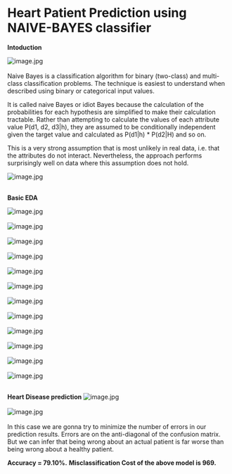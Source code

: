 # Heart Patient Prediction using NAIVE-BAYES classifier

__Intoduction__

![image.jpg](images/1_pkpoXVmLeBGauIAppMSVYQ.png)<br><br>
Naive Bayes is a classification algorithm for binary (two-class) and multi-class classification problems. The technique is easiest to understand when described using binary or categorical input values.

It is called naive Bayes or idiot Bayes because the calculation of the probabilities for each hypothesis are simplified to make their calculation tractable. Rather than attempting to calculate the values of each attribute value P(d1, d2, d3|h), they are assumed to be conditionally independent given the target value and calculated as P(d1|h) * P(d2|H) and so on.

This is a very strong assumption that is most unlikely in real data, i.e. that the attributes do not interact. Nevertheless, the approach performs surprisingly well on data where this assumption does not hold.

![image.jpg](images/banner-e14956927765901.png)<br><br>

__Basic EDA__

![image.jpg](images/Capture.PNG)<br><br>
![image.jpg](images/Capture1.PNG)<br><br>
![image.jpg](images/Capture2.PNG)<br><br>
![image.jpg](images/Capture3.PNG)<br><br>
![image.jpg](images/Capture4.PNG)<br><br>
![image.jpg](images/Capture5.PNG)<br><br>
![image.jpg](images/Capture6.PNG)<br><br>
![image.jpg](images/Capture7.PNG)<br><br>
![image.jpg](images/Capture8.PNG)<br><br>
![image.jpg](images/Capture9.PNG)<br><br>
![image.jpg](images/Capture10.PNG)<br><br>
![image.jpg](images/Capture11.PNG)<br><br>

__Heart Disease prediction__
![image.jpg](images/Capture12.PNG)<br><br>
![image.jpg](images/Capture13.PNG)<br><br>
In this case we are gonna try to minimize the number of errors in our prediction results. Errors are on the anti-diagonal of the confusion matrix. But we can infer that being wrong about an actual patient is far worse than being wrong about a healthy patient.

__Accuracy = 79.10%.__
__Misclassification Cost of the above model is 969.__
